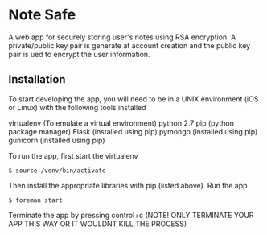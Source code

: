 Note Safe
=========

A web app for securely storing user's notes using RSA encryption.
A private/public key pair is generate at account creation and the public key pair is ued to encrypt the user information.

Installation
------------
To start developing the app, you will need to be in a UNIX environment (iOS or Linux) with the following tools installed

virtualenv	(To emulate a virtual environment)
python 2.7
pip 		(python package manager)
Flask		(installed using pip)
pymongo		(installed using pip)
gunicorn	(installed using pip)

To run the app, first start the virtualenv

	$ source /venv/bin/activate

Then install the appropriate libraries with pip (listed above). Run the app

	$ foreman start

Terminate the app by pressing control+c (NOTE! ONLY TERMINATE YOUR APP THIS WAY OR IT WOULDNT KILL THE PROCESS)
